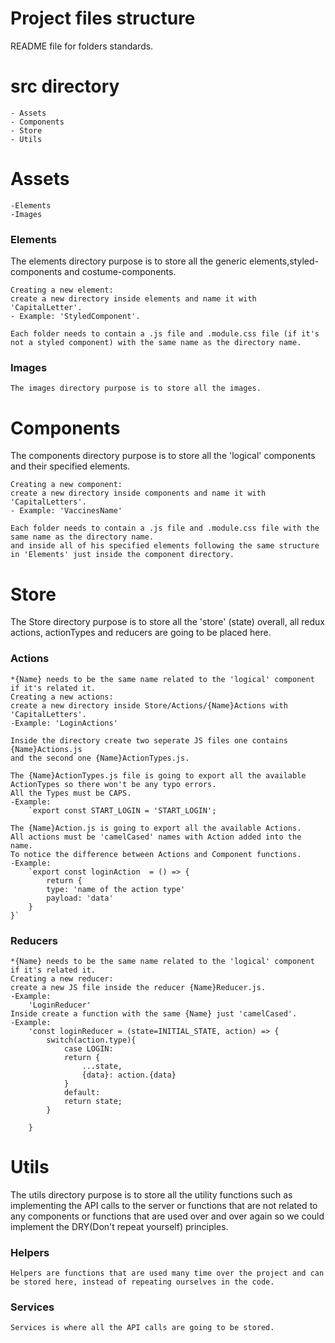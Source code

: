 # Project files structure
README file for folders standards.
# src directory
    - Assets
    - Components
    - Store
    - Utils
# Assets
    -Elements
    -Images
### Elements
The elements directory purpose is to store all the generic elements,styled-components and costume-components.

    Creating a new element:
    create a new directory inside elements and name it with 'CapitalLetter'.
    - Example: 'StyledComponent'.
    
    Each folder needs to contain a .js file and .module.css file (if it's not a styled component) with the same name as the directory name.
### Images
    The images directory purpose is to store all the images.
# Components
The components directory purpose is to store all the 'logical' components and their specified elements.

    Creating a new component:
    create a new directory inside components and name it with 'CapitalLetters'.
    - Example: 'VaccinesName'
    
    Each folder needs to contain a .js file and .module.css file with the same name as the directory name.
    and inside all of his specified elements following the same structure in 'Elements' just inside the component directory.
# Store
The Store directory purpose is to store all the 'store' (state) overall, all redux actions, actionTypes and reducers are going to be placed here.
### Actions
    *{Name} needs to be the same name related to the 'logical' component if it's related it.
    Creating a new actions:
    create a new directory inside Store/Actions/{Name}Actions with 'CapitalLetters'.
    -Example: 'LoginActions'
    
    Inside the directory create two seperate JS files one contains {Name}Actions.js
    and the second one {Name}ActionTypes.js.
    
    The {Name}ActionTypes.js file is going to export all the available ActionTypes so there won't be any typo errors.
    All the Types must be CAPS.
    -Example:
        `export const START_LOGIN = 'START_LOGIN';
    
    The {Name}Action.js is going to export all the available Actions.
    All actions must be 'camelCased' names with Action added into the name.
    To notice the difference between Actions and Component functions.
    -Example:
        `export const loginAction  = () => {
            return {
            type: 'name of the action type'
            payload: 'data'
        }
    }`
### Reducers
    *{Name} needs to be the same name related to the 'logical' component if it's related it.
    Creating a new reducer:
    create a new JS file inside the reducer {Name}Reducer.js.
    -Example:
        'LoginReducer'
    Inside create a function with the same {Name} just 'camelCased'.
    -Example:
        'const loginReducer = (state=INITIAL_STATE, action) => {
            switch(action.type){
                case LOGIN:
                return {
                    ...state,
                    {data}: action.{data}
                }
                default:
                return state;
            }
        
        } 
  
# Utils
The utils directory purpose is to store all the utility functions such as implementing the API calls
to the server or functions that are not related to any components or functions that are used over and over again so we could implement the DRY(Don't repeat yourself) principles.
### Helpers
    Helpers are functions that are used many time over the project and can be stored here, instead of repeating ourselves in the code.
### Services
    Services is where all the API calls are going to be stored.
    
